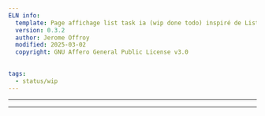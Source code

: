 ```yaml
---
ELN info:
  template: Page affichage list task ia (wip done todo) inspiré de List ELM
  version: 0.3.2
  author: Jerome Offroy
  modified: 2025-03-02
  copyright: GNU Affero General Public License v3.0
  

tags:
  - status/wip
---
```


---

---

